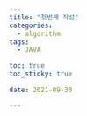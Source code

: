 ```yaml
---
title: "첫번째 작성"
categories: 
  - algorithm
tags: 
  - JAVA

toc: true
toc_sticky: true

date: 2021-09-30

---
```


